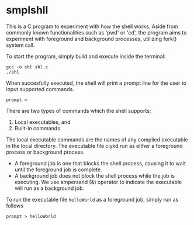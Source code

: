 # smplshll
This is a C program to experiment with how the shell works.
Aside from commonly known functionalities such as 'pwd' or 'cd', the program aims to experiment with
foreground and background processes, utilizing fork() system call.

To start the program, simply build and execute inside the terminal:
```
gcc -o shl shl.c
./shl
```

When succesfully executed, the shell will print a prompt line for the user to input supported commands.
```
prompt > 
```

There are two types of commands which the shell supports;
1. Local executables, and
2. Built-in commands

The local executable commands are the names of any compiled executable in the local directory.
The executable file ciykd run as either a foreground process or background process.
* A foreground job is one that blocks the shell process, causing it to wait until the foreground job is complete.
* A background job does not block the shell process while the job is executing. We use ampersand (&) operator to indicate the executable will run as a background job.

To run the executable file `helloWorld` as a foreground job, simply run as follows
```
prompt > helloWorld
```

